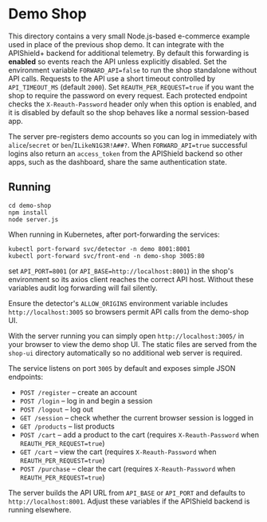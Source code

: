 # Demo Shop

This directory contains a very small Node.js-based e-commerce example used in place of the previous shop demo.
It can integrate with the APIShield+ backend for additional telemetry. By default
this forwarding is **enabled** so events reach the API unless explicitly disabled.
Set the environment variable `FORWARD_API=false` to run the shop standalone without API calls. Requests to the API use a short timeout controlled by `API_TIMEOUT_MS` (default `2000`). Set `REAUTH_PER_REQUEST=true` if you want the shop to require the password on every request.
Each protected endpoint checks the `X-Reauth-Password` header only when this option is enabled, and it is disabled by default so the shop behaves like a normal session-based app.

The server pre-registers demo accounts so you can log in immediately with
`alice`/`secret` or `ben`/`ILikeN1G3R!A##?`.
When `FORWARD_API=true` successful logins also return an `access_token`
from the APIShield backend so other apps, such as the dashboard, share the
same authentication state.

## Running

```
cd demo-shop
npm install
node server.js
```

When running in Kubernetes, after port-forwarding the services:

```
kubectl port-forward svc/detector -n demo 8001:8001
kubectl port-forward svc/front-end -n demo-shop 3005:80
```

set `API_PORT=8001` (or `API_BASE=http://localhost:8001`) in the shop's
environment so its axios client reaches the correct API host. Without these
variables audit log forwarding will fail silently.

Ensure the detector's `ALLOW_ORIGINS` environment variable includes
`http://localhost:3005` so browsers permit API calls from the demo-shop UI.

With the server running you can simply open `http://localhost:3005/` in your
browser to view the demo shop UI. The static files are served from the
`shop-ui` directory automatically so no additional web server is required.

The service listens on port `3005` by default and exposes simple JSON endpoints:

- `POST /register` – create an account
- `POST /login` – log in and begin a session
- `POST /logout` – log out
- `GET /session` – check whether the current browser session is logged in
- `GET /products` – list products
- `POST /cart` – add a product to the cart (requires `X-Reauth-Password` when
  `REAUTH_PER_REQUEST=true`)
- `GET /cart` – view the cart (requires `X-Reauth-Password` when
  `REAUTH_PER_REQUEST=true`)
- `POST /purchase` – clear the cart (requires `X-Reauth-Password` when
  `REAUTH_PER_REQUEST=true`)

The server builds the API URL from `API_BASE` or `API_PORT` and defaults to
`http://localhost:8001`. Adjust these variables if the APIShield backend is
running elsewhere.
